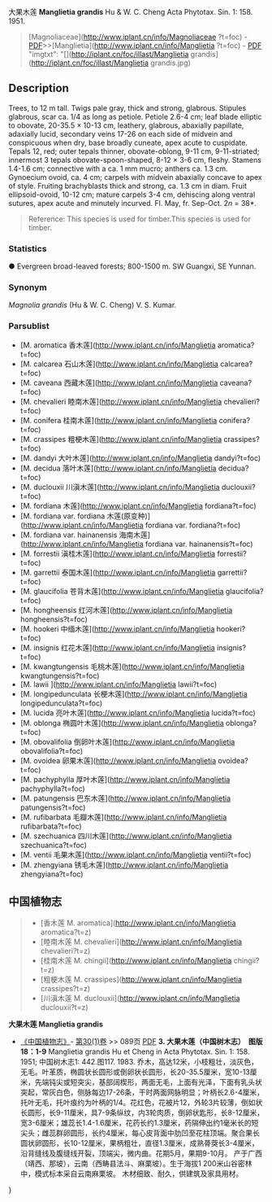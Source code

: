 大果木莲 **Manglietia grandis** Hu & W. C. Cheng Acta Phytotax. Sin. 1: 158. 1951.

> [Magnoliaceae](http://www.iplant.cn/info/Magnoliaceae ?t=foc) - [PDF](http://iplant.cn/foc/pdf/Magnoliaceae.pdf)>>[Manglietia](http://www.iplant.cn/info/Manglietia ?t=foc) - [PDF](http://www.iplant.cn/foc/pdf/Manglietia.pdf)
  "imgtxt": "[](http://iplant.cn/foc/illast/Manglietia grandis](http://iplant.cn/foc/illast/Manglietia grandis.jpg)

## Description

Trees, to 12 m tall. Twigs pale gray, thick and strong, glabrous. Stipules glabrous, scar ca. 1/4 as long as petiole. Petiole 2.6-4 cm; leaf blade elliptic to obovate, 20-35.5 × 10-13 cm, leathery, glabrous, abaxially papillate, adaxially lucid, secondary veins 17-26 on each side of midvein and conspicuous when dry, base broadly cuneate, apex acute to cuspidate. Tepals 12, red; outer tepals thinner, obovate-oblong, 9-11 cm, 9-11-striated; innermost 3 tepals obovate-spoon-shaped, 8-12 × 3-6 cm, fleshy. Stamens 1.4-1.6 cm; connective with a ca. 1 mm mucro; anthers ca. 1.3 cm. Gynoecium ovoid, ca. 4 cm; carpels with midvein abaxially concave to apex of style. Fruiting brachyblasts thick and strong, ca. 1.3 cm in diam. Fruit ellipsoid-ovoid, 10-12 cm; mature carpels 3-4 cm, dehiscing along ventral sutures, apex acute and minutely incurved. Fl. May, fr. Sep-Oct. 2*n* = 38*.

> Reference: 
> This species is used for timber.This species is used for timber.

### Statistics
● Evergreen broad-leaved forests; 800-1500 m. SW Guangxi, SE Yunnan.

### Synonym
*Magnolia grandis* (Hu & W. C. Cheng) V. S. Kumar.

### Parsublist

* [M.  aromatica  香木莲](http://www.iplant.cn/info/Manglietia aromatica?t=foc)
* [M.  calcarea  石山木莲](http://www.iplant.cn/info/Manglietia calcarea?t=foc)
* [M.  caveana  西藏木莲](http://www.iplant.cn/info/Manglietia caveana?t=foc)
* [M.  chevalieri  睦南木莲](http://www.iplant.cn/info/Manglietia chevalieri?t=foc)
* [M.  conifera  桂南木莲](http://www.iplant.cn/info/Manglietia conifera?t=foc)
* [M.  crassipes  粗梗木莲](http://www.iplant.cn/info/Manglietia crassipes?t=foc)
* [M.  dandyi  大叶木莲](http://www.iplant.cn/info/Manglietia dandyi?t=foc)
* [M.  decidua  落叶木莲](http://www.iplant.cn/info/Manglietia decidua?t=foc)
* [M.  duclouxii  川滇木莲](http://www.iplant.cn/info/Manglietia duclouxii?t=foc)
* [M.  fordiana  木莲](http://www.iplant.cn/info/Manglietia fordiana?t=foc)
* [M.  fordiana var. fordiana  木莲(原变种)](http://www.iplant.cn/info/Manglietia fordiana var. fordiana?t=foc)
* [M.  fordiana var. hainanensis  海南木莲](http://www.iplant.cn/info/Manglietia fordiana var. hainanensis?t=foc)
* [M.  forrestii  滇桂木莲](http://www.iplant.cn/info/Manglietia forrestii?t=foc)
* [M.  garrettii  泰国木莲](http://www.iplant.cn/info/Manglietia garrettii?t=foc)
* [M.  glaucifolia  苍背木莲](http://www.iplant.cn/info/Manglietia glaucifolia?t=foc)
* [M.  hongheensis  红河木莲](http://www.iplant.cn/info/Manglietia hongheensis?t=foc)
* [M.  hookeri  中缅木莲](http://www.iplant.cn/info/Manglietia hookeri?t=foc)
* [M.  insignis  红花木莲](http://www.iplant.cn/info/Manglietia insignis?t=foc)
* [M.  kwangtungensis  毛桃木莲](http://www.iplant.cn/info/Manglietia kwangtungensis?t=foc)
* [M.  lawii  ](http://www.iplant.cn/info/Manglietia lawii?t=foc)
* [M.  longipedunculata  长梗木莲](http://www.iplant.cn/info/Manglietia longipedunculata?t=foc)
* [M.  lucida  亮叶木莲](http://www.iplant.cn/info/Manglietia lucida?t=foc)
* [M.  oblonga  椭圆叶木莲](http://www.iplant.cn/info/Manglietia oblonga?t=foc)
* [M.  obovalifolia  倒卵叶木莲](http://www.iplant.cn/info/Manglietia obovalifolia?t=foc)
* [M.  ovoidea  卵果木莲](http://www.iplant.cn/info/Manglietia ovoidea?t=foc)
* [M.  pachyphylla  厚叶木莲](http://www.iplant.cn/info/Manglietia pachyphylla?t=foc)
* [M.  patungensis  巴东木莲](http://www.iplant.cn/info/Manglietia patungensis?t=foc)
* [M.  rufibarbata  毛瓣木莲](http://www.iplant.cn/info/Manglietia rufibarbata?t=foc)
* [M.  szechuanica  四川木莲](http://www.iplant.cn/info/Manglietia szechuanica?t=foc)
* [M.  ventii  毛果木莲](http://www.iplant.cn/info/Manglietia ventii?t=foc)
* [M.  zhengyiana  锈毛木莲](http://www.iplant.cn/info/Manglietia zhengyiana?t=foc)

## 中国植物志

> * [香木莲  M.  aromatica](http://www.iplant.cn/info/Manglietia aromatica?t=z)
> * [睦南木莲  M.  chevalieri](http://www.iplant.cn/info/Manglietia chevalieri?t=z)
> * [桂南木莲  M.  chingii](http://www.iplant.cn/info/Manglietia chingii?t=z)
> * [粗梗木莲  M.  crassipes](http://www.iplant.cn/info/Manglietia crassipes?t=z)
> * [川滇木莲  M.  duclouxii](http://www.iplant.cn/info/Manglietia duclouxii?t=z)

**大果木莲 Manglietia grandis**

* [《中国植物志》](http://www.iplant.cn/frps)- [第30(1)卷](http://www.iplant.cn/frps/vol/30(1)) >> 089页 [PDF](http://www.iplant.cn/frps/pdf/30(1)/089a.PDF)
**3. 大果木莲（中国树木志）　图版18：1-9**
Manglietia grandis Hu et Cheng in Acta Phytotax. Sin. 1: 158. 1951; 中国树木志1: 442.图117. 1983.
乔木，高达12米，小枝粗壮，淡灰色，无毛。叶革质，椭圆状长圆形或倒卵状长圆形，长20-35.5厘米，宽10-13厘米，先端钝尖或短突尖，基部阔楔形，两面无毛，上面有光泽，下面有乳头状突起，常灰白色，侧脉每边17-26条，干时两面网脉明显；叶柄长2.6-4厘米，托叶无毛，托叶痕约为叶柄的1/4。花红色，花被片12，外轮3片较薄，倒如状长圆形，长9-11厘米，具7-9条纵纹，内3轮肉质，倒卵状匙形，长8-12厘米，宽3-6厘米；雄蕊长1.4-1.6厘米，花药长约1.3厘米，药隔伸出约1毫米长的短尖头；雌蕊群卵圆形，长约4厘米，每心皮背面中肋凹至花柱顶端。聚合果长圆状卵圆形，长10-12厘米，果柄粗壮，直径1.3厘米，成熟蓇葖长3-4厘米，沿背缝线及腹缝线开裂，顶端尖，微内曲。花期5月，果期9-10月。
产于广西（靖西、那坡），云南（西畴县法斗、麻栗坡）。生于海拔1 200米山谷密林中，模式标本采自云南麻栗坡。
木材细致、耐久，供建筑及家具用材。

}